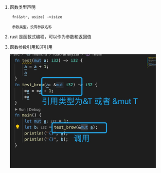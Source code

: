 1. 函数类型声明

        fn(&str, usize) ->isize

        参数类型，没有参数名称

2. rust 是函数式编程，可以作为参数和返回值

3. 函数参数引用和非引用

    
   ![avatar](../../assets/fn-param.jpg)